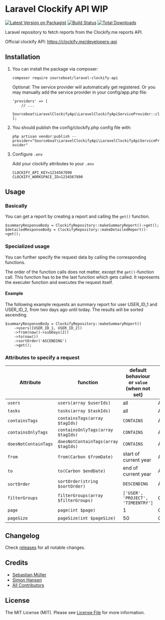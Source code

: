 # Laravel Clockify API WIP

[![Latest Version on Packagist](https://img.shields.io/packagist/v/sourceboat/laravel-clockify-api.svg?style=flat-square)](https://packagist.org/packages/sourceboat/laravel-clockify-api)
[![Build Status](https://img.shields.io/travis/sourceboat/laravel-clockify-api/develop.svg?style=flat-square)](https://travis-ci.org/sourceboat/laravel-clockify-api)
[![Total Downloads](https://img.shields.io/packagist/dt/sourceboat/laravel-clockify-api.svg?style=flat-square)](https://packagist.org/packages/sourceboat/laravel-clockify-api)

Laravel repository to fetch reports from the Clockify.me reports API.

Official clockify API: https://clockify.me/developers-api

## Installation

1. You can install the package via composer: 

    `composer require sourceboat/laravel-clockify-api`

    Optional: The service provider will automatically get registered. Or you may manually add the service provider in your config/app.php file:

    ```
    'providers' => [
        // ...
        Sourceboat\LaravelClockifyApi\LaravelClockifyApiServiceProvider::class,
    ];
    ```

2. You should publish the config/clockify.php config file with:

    `php artisan vendor:publish --provider="Sourceboat\LaravelClockifyApi\LaravelClockifyApiServiceProvider"`

3. Configure `.env` 

    Add your clockify attributes to your `.env`
    ```
    CLOCKIFY_API_KEY=1234567890
    CLOCKIFY_WORKSPACE_ID=1234567890
    ```

## Usage

### Basically 

You can get a report by creating a report and calling the `get()` function.

```
$summaryResponseBody = ClockifyRepository::makeSummaryReport()->get();
$detailedResponseBody = ClockifyRepository::makeDetailedReport()->get();
```

### Specialized usage

You can further specify the request data by calling the corresponding functions.

The order of the function calls does not matter, except the `get()`-function call. This function has to be the last function which gets called. It represents the executer function and executes the request itself.

#### Example

The following example requests an summary report for user USER_ID_1 and USER_ID_2, from two days ago until today. The results will be sorted ascending. 

```
$summaryResponseBody = ClockifyRepository::makeSummaryReport()
    ->users([USER_ID_1, USER_ID_2])
    ->from(now()->subDays(2))
    ->to(now())
    ->sortOrder('ASCENDING')
    ->get();
```

### Attributes to specify a request

| Attribute | function | default behaviour or `value` <br>(when not set)| possible for reports |
|---|---|---|---|
| `users` | `users(array $userIds)` | all | ALL |
| `tasks` | `tasks(array $taskIds)` | all | ALL |
| `containsTags` | `containsTags(array $tagIds)` | `CONTAINS` | ALL |
| `containsOnlyTags` | `containsOnlyTags(array $tagIds)` | `CONTAINS` | ALL |
| `doesNotContainTags` | `doesNotContainTags(array $tagIds)` | `CONTAINS` | ALL || `tasks` | `tasks(array $taskIds)` | all | ALL |
| `from` | `from(Carbon $fromDate)` | start of current year | ALL |
| `to` | `to(Carbon $endDate)` | end of current year | ALL |
| `sortOrder` | `sortOrder(string $sortOrder)` | `DESCENDING` | ALL |
| `filterGroups` | `filterGroups(array $filterGroups)` | `['USER', 'PROJECT', 'TIMEENTRY']` | ClockifySummaryReport |
| `page` | `page(int $page)`| 1 | ClockifyDetailedReport |  
| `pageSize` | `pageSize(int $pageSize)`| 50 | ClockifyDetailedReport |



## Changelog

Check [releases](https://github.com/sourceboat/laravel-clockify-api/releases) for all notable changes.

## Credits

- [Sebastian Müller](https://github.com/SebastianMueller87)
- [Simon Hansen](https://github.com/krns)
- [All Contributors](https://github.com/sourceboat/laravel-clockify-api/graphs/contributors)

## License

The MIT License (MIT). Please see [License File](LICENSE) for more information.

